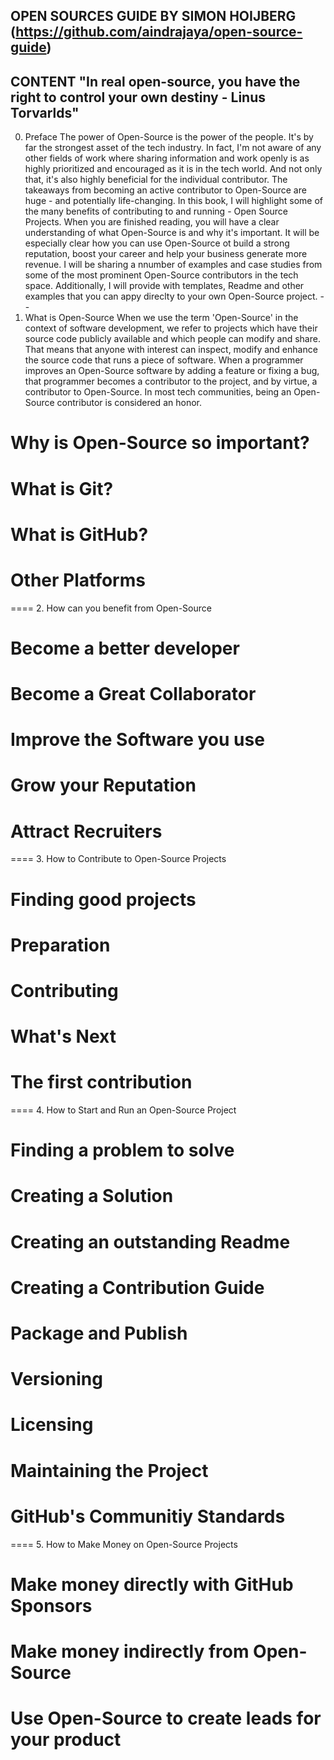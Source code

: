 OPEN SOURCES GUIDE BY SIMON HOIJBERG
(https://github.com/aindrajaya/open-source-guide)
--------------------
CONTENT
"In real open-source, you have the right to control your own destiny - Linus Torvarlds"
--
0. Preface
The power of Open-Source is the power of the people. It's by far the strongest asset of the tech industry. In fact, I'm not aware of any other fields of work where sharing information and work openly is as highly prioritized and encouraged as it is in the tech world.
And not only that, it's also highly beneficial for the individual contributor. The takeaways from becoming an active contributor to Open-Source are huge - and potentially life-changing. In this book, I will highlight some of the many benefits of contributing to and running - Open Source Projects. When you are finished reading, you will have a clear understanding of what Open-Source is and why it's important. It will be especially clear how you can use Open-Source ot build a strong reputation, boost your career and help your business generate more revenue.
I will be sharing a nnumber of examples and case studies from some of the most prominent Open-Source contributors in the tech space. Additionally, I will provide with templates, Readme and other examples that you can appy direclty to your own Open-Source project.
--
1. What is Open-Source
When we use the term 'Open-Source' in the context of software development, we refer to projects which have their source code publicly available and which people can modify and share.
That means that anyone with interest can inspect, modify and enhance the source code that runs a piece of software. When a programmer improves an Open-Source software by adding a feature or fixing a bug, that programmer becomes a contributor to the project, and by virtue, a contributor to Open-Source. In most tech communities, being an Open-Source contributor is considered an honor.
# Why is Open-Source so important?
# What is Git?
# What is GitHub?
# Other Platforms

====
2. How can you benefit from Open-Source
# Become a better developer
# Become a Great Collaborator
# Improve the Software you use
# Grow your Reputation
# Attract Recruiters

====
3. How to Contribute to Open-Source Projects
# Finding good projects
# Preparation
# Contributing
# What's Next
# The first contribution

====
4. How to Start and Run an Open-Source Project
# Finding a problem to solve
# Creating a Solution
# Creating an outstanding Readme
# Creating a Contribution Guide
# Package and Publish
# Versioning
# Licensing
# Maintaining the Project
# GitHub's Communitiy Standards

====
5. How to Make Money on Open-Source Projects
# Make money directly with GitHub Sponsors
# Make money indirectly from Open-Source
# Use Open-Source to create leads for your product 